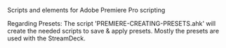 Scripts and elements for Adobe Premiere Pro scripting

Regarding Presets: The script 'PREMIERE-CREATING-PRESETS.ahk' will create the needed scripts to save & apply presets. Mostly the presets are used with the StreamDeck.
